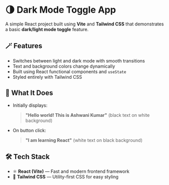 # 🌗 Dark Mode Toggle App

A simple React project built using **Vite** and **Tailwind CSS** that demonstrates a basic **dark/light mode toggle** feature.

## 🪄 Features
- Switches between light and dark mode with smooth transitions  
- Text and background colors change dynamically  
- Built using React functional components and `useState`  
- Styled entirely with Tailwind CSS  

## 🧠 What It Does
- Initially displays:
  > **"Hello world! This is Ashwani Kumar"** (black text on white background)  
- On button click:
  > **"I am learning React"** (white text on black background)

## 🛠️ Tech Stack
- ⚛️ **React (Vite)** — Fast and modern frontend framework  
- 🎨 **Tailwind CSS** — Utility-first CSS for easy styling  
